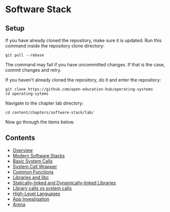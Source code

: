 # Software Stack

## Setup

If you have already cloned the repository, make sure it is updated.
Run this command inside the repository clone directory:

```console
git pull --rebase
```

The command may fail if you have uncommitted changes.
If that is the case, commit changes and retry.

If you haven't already cloned the repository, do it and enter the repository:

```console
git clone https://github.com/open-education-hub/operating-systems
cd operating-sytems
```

Navigate to the chapter lab directory:

```console
cd content/chapters/software-stack/lab/
```

Now go through the items below.

## Contents

- [Overview](overview.md)
- [Modern Software Stacks](modern-sw-stack.md)
- [Basic System Calls](basic-syscall.md)
- [System Call Wrapper](syscall-wrapper.md)
- [Common Functions](common-functions.md)
- [Libraries and libc](libc.md)
- [Statically-linked and Dynamically-linked Libraries](static-dynamic.md)
- [Library calls vs system calls](libcall-syscall.md)
- [High-Level Languages](high-level-lang.md)
- [App Investigation](app-investigate.md)
- [Arena](arena.md)
